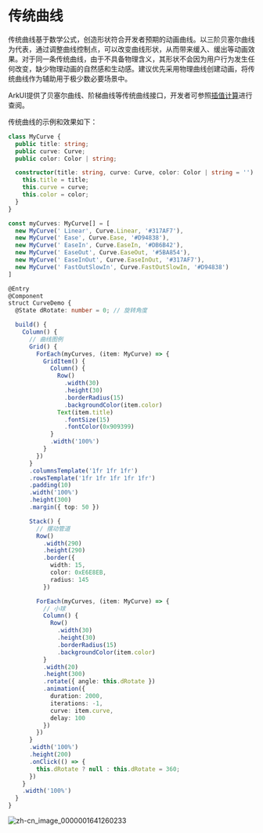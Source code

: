 # 传统曲线
<!--Kit: ArkUI-->
<!--Subsystem: ArkUI-->
<!--Owner: @CCFFWW-->
<!--SE: @yangfan229-->
<!--TSE: @lxl007-->

传统曲线基于数学公式，创造形状符合开发者预期的动画曲线。以三阶贝塞尔曲线为代表，通过调整曲线控制点，可以改变曲线形状，从而带来缓入、缓出等动画效果。对于同一条传统曲线，由于不具备物理含义，其形状不会因为用户行为发生任何改变，缺少物理动画的自然感和生动感。建议优先采用物理曲线创建动画，将传统曲线作为辅助用于极少数必要场景中。


ArkUI提供了贝塞尔曲线、阶梯曲线等传统曲线接口，开发者可参照[插值计算](../reference/apis-arkui/js-apis-curve.md)进行查阅。


传统曲线的示例和效果如下：



```ts
class MyCurve {
  public title: string;
  public curve: Curve;
  public color: Color | string;

  constructor(title: string, curve: Curve, color: Color | string = '') {
    this.title = title;
    this.curve = curve;
    this.color = color;
  }
}

const myCurves: MyCurve[] = [
  new MyCurve(' Linear', Curve.Linear, '#317AF7'),
  new MyCurve(' Ease', Curve.Ease, '#D94838'),
  new MyCurve(' EaseIn', Curve.EaseIn, '#DB6B42'),
  new MyCurve(' EaseOut', Curve.EaseOut, '#5BA854'),
  new MyCurve(' EaseInOut', Curve.EaseInOut, '#317AF7'),
  new MyCurve(' FastOutSlowIn', Curve.FastOutSlowIn, '#D94838')
]

@Entry
@Component
struct CurveDemo {
  @State dRotate: number = 0; // 旋转角度

  build() {
    Column() {
      // 曲线图例
      Grid() {
        ForEach(myCurves, (item: MyCurve) => {
          GridItem() {
            Column() {
              Row()
                .width(30)
                .height(30)
                .borderRadius(15)
                .backgroundColor(item.color)
              Text(item.title)
                .fontSize(15)
                .fontColor(0x909399)
            }
            .width('100%')
          }
        })
      }
      .columnsTemplate('1fr 1fr 1fr')
      .rowsTemplate('1fr 1fr 1fr 1fr 1fr')
      .padding(10)
      .width('100%')
      .height(300)
      .margin({ top: 50 })

      Stack() {
        // 摆动管道
        Row()
          .width(290)
          .height(290)
          .border({
            width: 15,
            color: 0xE6E8EB,
            radius: 145
          })

        ForEach(myCurves, (item: MyCurve) => {
          // 小球
          Column() {
            Row()
              .width(30)
              .height(30)
              .borderRadius(15)
              .backgroundColor(item.color)
          }
          .width(20)
          .height(300)
          .rotate({ angle: this.dRotate })
          .animation({
            duration: 2000,
            iterations: -1,
            curve: item.curve,
            delay: 100
          })
        })
      }
      .width('100%')
      .height(200)
      .onClick(() => {
        this.dRotate ? null : this.dRotate = 360;
      })
    }
    .width('100%')
  }
}
```


![zh-cn_image_0000001641260233](figures/zh-cn_image_0000001641260233.gif)

